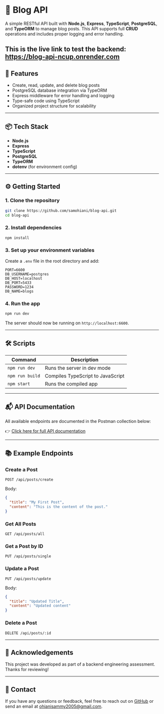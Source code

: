 # 📝 Blog API

A simple RESTful API built with **Node.js**, **Express**, **TypeScript**, **PostgreSQL**, and **TypeORM** to manage blog posts. This API supports full **CRUD** operations and includes proper logging and error handling.

This is the live link to test the backend: https://blog-api-ncup.onrender.com
---

## 🚀 Features

- Create, read, update, and delete blog posts
- PostgreSQL database integration via TypeORM
- Express middleware for error handling and logging
- Type-safe code using TypeScript
- Organized project structure for scalability

---

## 📦 Tech Stack

- **Node.js**
- **Express**
- **TypeScript**
- **PostgreSQL**
- **TypeORM**
- **dotenv** (for environment config)

---

## ⚙️ Getting Started

### 1. Clone the repository

```bash
git clone https://github.com/samohiani/blog-api.git
cd blog-api
```

### 2. Install dependencies

```bash
npm install
```

### 3. Set up your environment variables

Create a `.env` file in the root directory and add:

```
PORT=6600
DB_USERNAME=postgres
DB_HOST=localhost
DB_PORT=5433
PASSWORD=1234
DB_NAME=blogs
```

### 4. Run the app

```bash
npm run dev
```

The server should now be running on `http://localhost:6600`.

---

## 🛠️ Scripts

| Command        | Description                     |
| -------------- | ------------------------------- |
| `npm run dev`  | Runs the server in dev mode     |
| `npm run build`| Compiles TypeScript to JavaScript |
| `npm start`    | Runs the compiled app           |

---

## 📬 API Documentation

All available endpoints are documented in the Postman collection below:

👉 [Click here for full API documentation](https://documenter.getpostman.com/view/30125011/2sB2cVdgQ1)

---

## 📚 Example Endpoints

### Create a Post

```http
POST /api/posts/create
```

Body:
```json
{
  "title": "My First Post",
  "content": "This is the content of the post."
}
```

### Get All Posts

```http
GET /api/posts/all
```

### Get a Post by ID

```http
PUT /api/posts/single
```

### Update a Post

```http
PUT /api/posts/update
```

Body:
```json
{
  "title": "Updated Title",
  "content": "Updated content"
}
```

### Delete a Post

```http
DELETE /api/posts/:id
```

---

## 🙌 Acknowledgements

This project was developed as part of a backend engineering assessment. Thanks for reviewing!

---

## 📩 Contact

If you have any questions or feedback, feel free to reach out on [GitHub](https://github.com/samohiani) or send an email at ohianisammy2005@gmail.com.

